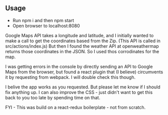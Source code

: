 ## Usage
- Run npm i and then npm start
- Open browser to localhost:8080  


Google Maps API takes a longitude and latitude, and I initially wanted to make a call to get the coordinates based from the Zip.  (This API is called in src/actions/index.js) But then I found the weather API at openweathermap returns those coordinates in the JSON.  So I used thos corrodinates for the map.  
  
I was getting errors in the console by directly sending an API to Google Maps from the browser, but found a react plugin that (I believe) circumvents it by requesting from webpack.  I will double check this though.  

I belive the app works as you requested.  But please let me know if I should fix anything up.  I can also improve the CSS - just didn't want to get this back to you too late by spending time on that.  

FYI - This was build on a react-redux boilerplate - not from scratch.  
